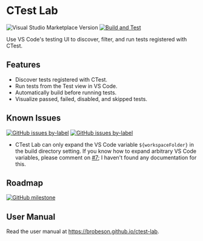 # CTest Lab

![Visual Studio Marketplace Version](https://img.shields.io/visual-studio-marketplace/v/brobeson.ctest-lab?label=Current%20Version)
[![Build and Test](https://github.com/brobeson/ctest-lab/actions/workflows/main.yaml/badge.svg)](https://github.com/brobeson/ctest-lab/actions/workflows/main.yaml)

Use VS Code's testing UI to discover, filter, and run tests registered with
CTest.

## Features

- Discover tests registered with CTest.
- Run tests from the Test view in VS Code.
- Automatically build before running tests.
- Visualize passed, failed, disabled, and skipped tests.
<!-- - Filter tests by CTest `LABELS` property. -->

## Known Issues

[![GitHub issues by-label](https://img.shields.io/github/issues/brobeson/ctest-lab/bug?label=Bugs)](https://github.com/brobeson/ctest-lab/issues?q=is%3Aopen+is%3Aissue+label%3Abug)
[![GitHub issues by-label](https://img.shields.io/github/issues/brobeson/ctest-lab/enhancement?label=Feature%20Requests)](https://github.com/brobeson/ctest-lab/issues?q=is%3Aopen+is%3Aissue+label%3Aenhancement)

- CTest Lab can only expand the VS Code variable `${workspaceFolder}` in the
  build directory setting. If you know how to expand arbitrary VS Code
  variables, please comment on
  [#7](https://github.com/brobeson/ctest-lab/issues/7); I haven't found any
  documentation for this.

## Roadmap

[![GitHub milestone](https://img.shields.io/github/milestones/progress/brobeson/ctest-lab/5)](https://github.com/brobeson/ctest-lab/milestone/5)

## User Manual

Read the user manual at <https://brobeson.github.io/ctest-lab>.
